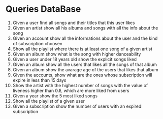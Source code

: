# Queries DataBase

1) Given a user find all songs and their titles that this user likes
2) Given an artist show all his albums and songs with all the info about the song
3) Given an account show all the informations about the user and the kind of subscription choosen
4) Show all the playlist where there is at least one song of a given artist
5) Given an album show what is the song with higher danceability
6) Given a user under 18 years old show the explicit songs liked
7) Given an album show all the users that likes all the songs of that album
8) Given an album show the avarage age of the users that likes that album
9) Given the accounts, show what are the ones whose subscription will expire in less than 15 days
10) Show the artist with the highest number of songs with the value of liveness higher than 0.8, which are more liked from users
11) Given a year show the 5 most liked songs
12) Show all the playlist of a given user
13) Given a subscription show the number of users with an expired subscription

